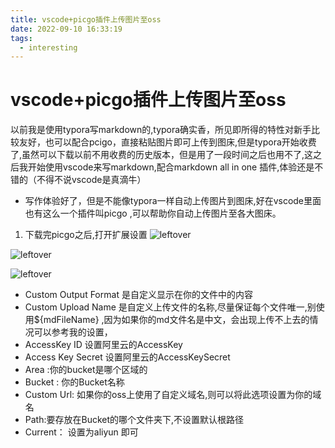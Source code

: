 ```yaml
---
title: vscode+picgo插件上传图片至oss
date: 2022-09-10 16:33:19
tags:
  - interesting
---
```

# vscode+picgo插件上传图片至oss

以前我是使用typora写markdown的,typora确实香，所见即所得的特性对新手比较友好，也可以配合pcigo，直接粘贴图片即可上传到图床,但是typora开始收费了,虽然可以下载以前不用收费的历史版本，但是用了一段时间之后也用不了,这之后我开始使用vscode来写markdown,配合markdown all in one 插件,体验还是不错的（不得不说vscode是真滴牛）

- 写作体验好了，但是不能像typora一样自动上传图片到图床,好在vscode里面也有这么一个插件叫picgo ,可以帮助你自动上传图片至各大图床。
  

<!-- more -->

1. 下载完picgo之后,打开扩展设置
![leftover](https://leftover-md.oss-cn-guangzhou.aliyuncs.com/img-md/20220714224737-2022-07-14.png)

![leftover](https://leftover-md.oss-cn-guangzhou.aliyuncs.com/img-md/20220714225219-2022-07-14.png)

![leftover](https://leftover-md.oss-cn-guangzhou.aliyuncs.com/img-md/20220714230908-2022-07-14.png)

 - Custom Output Format 是自定义显示在你的文件中的内容
 - Custom Upload Name 是自定义上传文件的名称,尽量保证每个文件唯一,别使用${mdFileName} ,因为如果你的md文件名是中文，会出现上传不上去的情况可以参考我的设置，
 - AccessKey ID 设置阿里云的AccessKey
 - Access Key Secret 设置阿里云的AccessKeySecret
 - Area :你的bucket是哪个区域的
 - Bucket : 你的Bucket名称
 - Custom Url: 如果你的oss上使用了自定义域名,则可以将此选项设置为你的域名
 - Path:要存放在Bucket的哪个文件夹下,不设置默认根路径
 - Current： 设置为aliyun 即可

